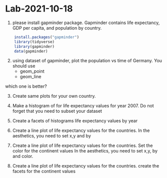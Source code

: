 # Lab-2021-10-18


1. please install gapminder package. Gapminder contains life expectancy, GDP per capita, and population by country.


```R
    install.packages("gapminder")
    library(tidyverse)
    library(gapminder)
    data(gapminder)
```



2. using dataset of gapminder, plot the population vs time of Germany.
You should use 
	- geom_point 
	- geom_line 

which one is better?

 
3. Create same plots for your own country.

4. Make a histogram of for life expectancy values for year 2007.
Do not forget that you need to subset your dataset 

5. Create a facets of histograms life expectancy  values by year


6. Create a line plot of life expectancy values for the countries.
In the aesthetics, you need to set x,y and by

7. Create a line plot of life expectancy values  for the countries.
Set the color for the continent values
In the aesthetics, you need to set x,y, by and color.

8. Create a line plot of life expectancy values  for the countries.
create the facets for the continent values

